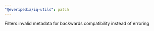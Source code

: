 ```yaml
---
"@everipedia/iq-utils": patch
---
```


Filters invalid metadata for backwards compatibility instead of erroring

